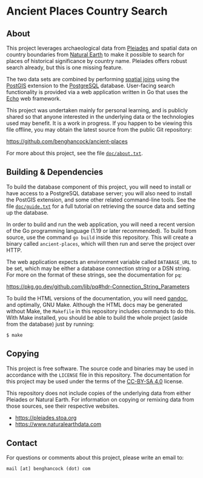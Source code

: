 Ancient Places Country Search
=============================

About
-----

This project leverages archaeological data from [Pleiades][1] and
spatial data on country boundaries from [Natural Earth][2] to make it
possible to search for places of historical significance by country
name. Pleiades offers robust search already, but this is one missing
feature.

The two data sets are combined by performing [spatial joins][3] using
the [PostGIS][4] extension to the [PostgreSQL][5]
database. User-facing search functionality is provided via a web
application written in Go that uses the [Echo][6] web framework.

This project was undertaken mainly for personal learning, and is
publicly shared so that anyone interested in the underlying data or
the technologies used may benefit. It is a work in progress. If you
happen to be viewing this file offline, you may obtain the latest
source from the public Git repository:

<https://github.com/benghancock/ancient-places>

For more about this project, see the file [`doc/about.txt`](doc/about.txt).


Building & Dependencies
-----------------------

To build the database component of this project, you will need to
install or have access to a PostgreSQL database server; you will also
need to install the PostGIS extension, and some other related
command-line tools. See the file [`doc/guide.txt`](doc/guide.txt) for
a full tutorial on retrieving the source data and setting up the
database.

In order to build and run the web application, you will need a recent
version of the Go programming language (1.19 or later recommended). To
build from source, use the command `go build` inside this
repository. This will create a binary called `ancient-places`, which
will then run and serve the project over HTTP.

The web application expects an environment variable called
`DATABASE_URL` to be set, which may be either a database connection
string or a DSN string. For more on the format of these strings,
see the documentation for `pq`:

<https://pkg.go.dev/github.com/lib/pq#hdr-Connection_String_Parameters>

To build the HTML versions of the documentation, you will need
[pandoc][7], and optimally, GNU Make. Although the HTML docs may be
generated without Make, the `Makefile` in this repository includes
commands to do this. With Make installed, you should be able to build
the whole project (aside from the database) just by running:

```
$ make
```

Copying
-------

This project is free software. The source code and binaries may be
used in accordance with the `LICENSE` file in this repository. The
documentation for this project may be used under the terms of the
[CC-BY-SA 4.0][8] license.

This repository does not include copies of the underlying data from
either Pleiades or Natural Earth. For information on copying or
remixing data from those sources, see their respective websites.

* <https://pleiades.stoa.org>
* <https://www.naturalearthdata.com>


Contact
-------

For questions or comments about this project, please write an email to:

```
mail [at] benghancock (dot) com
```

[1]: https://pleiades.stoa.org
[2]: https://www.naturalearthdata.com
[3]: https://www.postgis.net/workshops/postgis-intro/joins.html
[4]: https://postgis.net/
[5]: https://www.postgresql.org/
[6]: https://echo.labstack.com/
[7]: https://pandoc.org/
[8]: https://creativecommons.org/licenses/by-sa/4.0/
